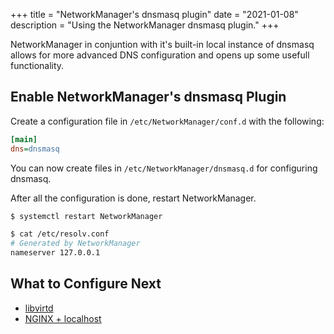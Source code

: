 +++
title = "NetworkManager's dnsmasq plugin"
date = "2021-01-08"
description = "Using the NetworkManager dnsmasq plugin."
+++

NetworkManager in conjuntion with it's built-in local instance of dnsmasq allows for more advanced DNS configuration and opens up some usefull functionality.

## Enable NetworkManager's dnsmasq Plugin

Create a configuration file in `/etc/NetworkManager/conf.d` with the following:

```ini
[main]
dns=dnsmasq
```

You can now create files in `/etc/NetworkManager/dnsmasq.d` for configuring dnsmasq.

After all the configuration is done, restart NetworkManager.

```bash
$ systemctl restart NetworkManager

$ cat /etc/resolv.conf
# Generated by NetworkManager
nameserver 127.0.0.1
```

## What to Configure Next

+ [libvirtd](/posts/networkmanager-dnsmasq-libvirtd/)
+ [NGINX + localhost](/posts/networkmanager-dnsmasq-nginx-localhost/)